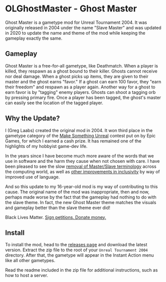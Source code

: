 # OLGhostMaster - Ghost Master

Ghost Master is a gametype mod for Unreal Tournament 2004. It was originally released in 2004 under the name "Slave Master" and was updated in 2020 to update the name and theme of the mod while keeping the gameplay exactly the same.

## Gameplay

Ghost Master is a free-for-all gametype, like Deathmatch. When a player is killed, they respawn as a ghost bound to their killer. Ghosts cannot receive nor deal damage. When a ghost picks up items, they are given to their master and the ghost earns "favor." If a ghost can earn 100 favor, they "earn their freedom" and respawn as a player again. Another way for a ghost to earn favor is by "tagging" enemy players. Ghosts can shoot a tagging orb by pressing primary fire. Once a player has been tagged, the ghost's master can easily see the location of the tagged player.

## Why the Update?

I (Greg Laabs) created the original mod in 2004. It won third place in the gametype category of the [Make Something Unreal](https://en.wikipedia.org/wiki/Make_Something_Unreal) contest put on by Epic Games, for which I earned a cash prize. It has remained one of the highlights of my hobbyist game-dev life.

In the years since I have become much more aware of the words that we use in software and the harm they cause when not chosen with care. I have been pleased to see the slow [removal of Master/Slave terminology](https://www.vice.com/en_us/article/8x7akv/masterslave-terminology-was-removed-from-python-programming-language) across the computing world, as well as [other improvements in inclusivity](https://github.com/realpython/python-guide/issues/525) by way of improved use of language.

And so this update to my 16-year-old mod is my way of contributing to this cause. The original name of the mod was inappropriate, then and now, perhaps made worse by the fact that the gameplay had nothing to do with the slave theme. In fact, the new Ghost Master theme matches the visuals and gameplay better than the slave theme ever did!

Black Lives Matter. [Sign petitions. Donate money.](https://blacklivesmatter.carrd.co/)

## Install

To install the mod, head to the [releases page](https://github.com/OverloadUT/OLGhostMaster/releases) and download the latest version. Extract the zip file to the root of your `Unreal Tournament 2004` directory. After that, the gametype will appear in the Instant Action menu like all other gametypes.

Read the readme included in the zip file for additional instructions, such as how to host a server.
